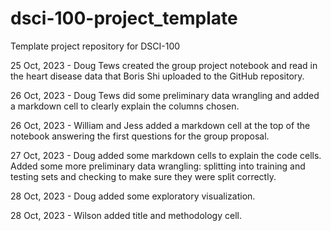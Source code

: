 # dsci-100-project_template
Template project repository for DSCI-100

25 Oct, 2023 - Doug Tews created the group project notebook and read in the heart disease data that 
                Boris Shi uploaded to the GitHub repository.

26 Oct, 2023 - Doug Tews did some preliminary data wrangling and added a markdown cell to clearly explain the columns chosen.

26 Oct, 2023 - William and Jess added a markdown cell at the top of the notebook answering the first questions for the group proposal.

27 Oct, 2023 - Doug added some markdown cells to explain the code cells. Added some more preliminary data wrangling: splitting into training and testing sets and checking to make sure they were split correctly. 

28 Oct, 2023 - Doug added some exploratory visualization. 

28 Oct, 2023 - Wilson added title and methodology cell.